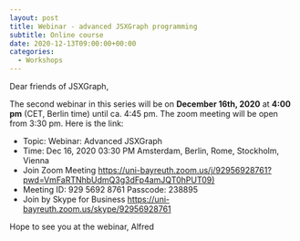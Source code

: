 ```yaml
---
layout: post
title: Webinar - advanced JSXGraph programming
subtitle: Online course
date: 2020-12-13T09:00:00+00:00
categories:
  - Workshops
---
```


Dear friends of JSXGraph,

The second webinar in this series will be on **December 16th, 2020** at **4:00 pm** (CET, Berlin time) 
until ca. 4:45 pm. The zoom meeting will be open from 3:30 pm.
Here is the link:


* Topic: Webinar: Advanced JSXGraph
* Time: Dec 16, 2020 03:30 PM Amsterdam, Berlin, Rome, Stockholm, Vienna
* Join Zoom Meeting <https://uni-bayreuth.zoom.us/j/92956928761?pwd=VmFaRTNhbUdmQ3g3dFp4amJQT0hPUT09)>
* Meeting ID: 929 5692 8761 Passcode: 238895
* Join by Skype for Business <https://uni-bayreuth.zoom.us/skype/92956928761>

Hope to see you at the webinar,
Alfred


